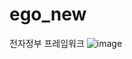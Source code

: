 # ego_new
전자정부 프레임워크 
![image](https://github.com/cjwgood123/ego_gradle/assets/47588727/7107a393-77c0-4aac-9aee-ee5f47e5c84a)
